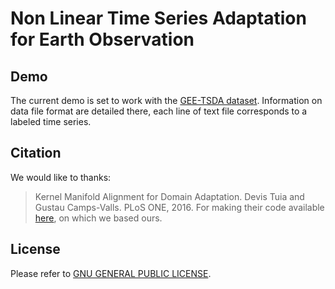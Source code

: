# Non Linear Time Series Adaptation for Earth Observation

## Demo ##

The current demo is set to work with the [GEE-TSDA dataset](https://github.com/a-bailly/time_series_data).
Information on data file format are detailed there, each line of text file corresponds to a labeled time series.

## Citation ##

We would like to thanks:
> Kernel Manifold Alignment for Domain Adaptation. Devis Tuia and Gustau Camps-Valls. PLoS ONE, 2016.
For making their code available [here](https://github.com/dtuia/KEMA/), on which we based ours.

## License ##

Please refer to [GNU GENERAL PUBLIC LICENSE](https://www.gnu.org/licenses/gpl.html).
